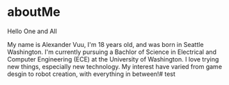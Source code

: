 # aboutMe
Hello One and All

My name is Alexander Vuu, I'm 18 years old, and was born in Seattle Washington. I'm currently pursuing a Bachlor of Science in Electrical and Computer Engineering (ECE) at the University of Washington. I love trying new things, especially new technology. My interest have varied from game desgin to robot creation, with everything in between!# test
